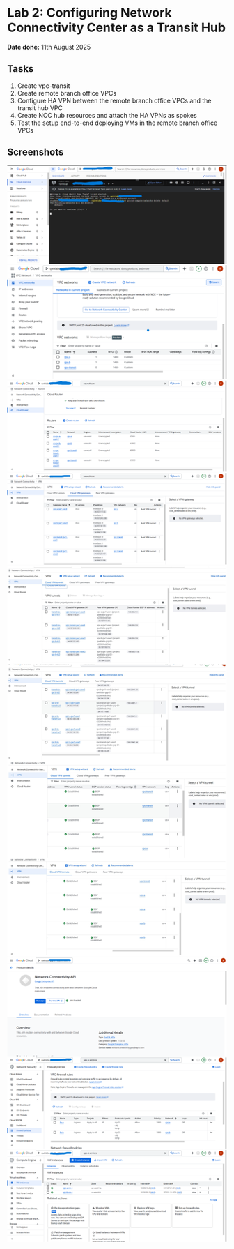 # Lab 2: Configuring Network Connectivity Center as a Transit Hub

**Date done:** 11th August 2025  

## Tasks
1. Create vpc-transit  
2. Create remote branch office VPCs  
3. Configure HA VPN between the remote branch office VPCs and the transit hub VPC  
4. Create NCC hub resources and attach the HA VPNs as spokes  
5. Test the setup end-to-end deploying VMs in the remote branch office VPCs  

## Screenshots
![Screenshot 1](screenshots/1.png)  
![Screenshot 2](screenshots/2.png)  
![Screenshot 3](screenshots/3.png)  
![Screenshot 4](screenshots/4.png)  
![Screenshot 5](screenshots/5.png)  
![Screenshot 6](screenshots/6.png)  
![Screenshot 7](screenshots/7.png)  
![Screenshot 8](screenshots/8.png)  
